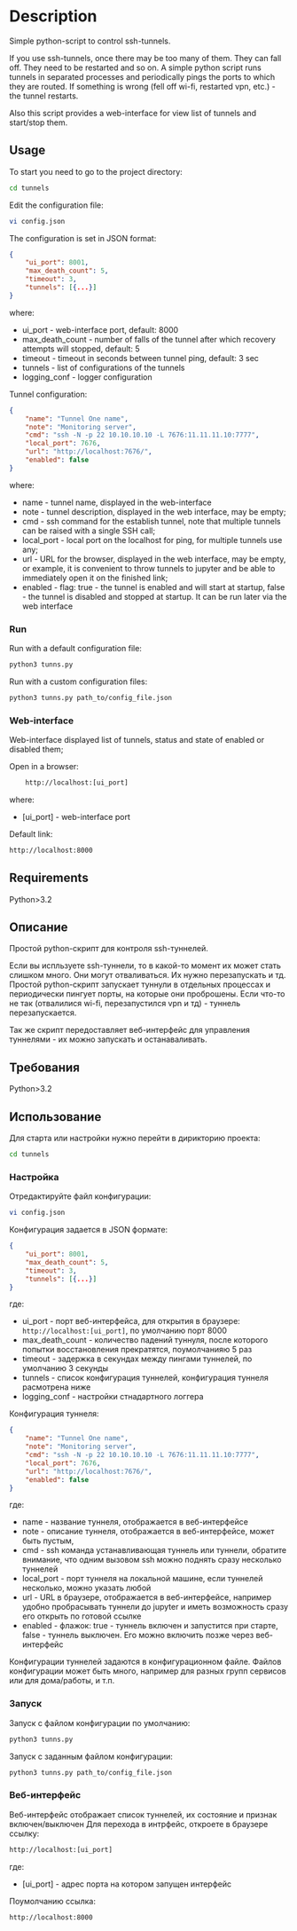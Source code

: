 # Description

Simple python-script to control ssh-tunnels.

If you use ssh-tunnels, once there may be too many of them. They can fall off. They need to be restarted and so on.
A simple python script runs tunnels in separated processes and periodically pings the ports to which they are routed.
If something is wrong (fell off wi-fi, restarted vpn, etc.) - the tunnel restarts.

Also this script provides a  web-interface for view list of tunnels and start/stop them.

## Usage

To start you need to go to the project directory:

```bash
cd tunnels
```

Edit the configuration file:

```bash
vi config.json
```

The configuration is set in JSON format:

```json
{
    "ui_port": 8001,
    "max_death_count": 5,
    "timeout": 3,
    "tunnels": [{...}]
}
```

where:

- ui_port - web-interface port, default: 8000
- max_death_count - number of falls of the tunnel after which recovery attempts will stopped, default: 5
- timeout - timeout in seconds between tunnel ping, default: 3 sec
- tunnels - list of configurations of the tunnels
- logging_conf - logger configuration

Tunnel configuration:

```json
{
    "name": "Tunnel One name",
    "note": "Monitoring server",
    "cmd": "ssh -N -p 22 10.10.10.10 -L 7676:11.11.11.10:7777",
    "local_port": 7676,
    "url": "http://localhost:7676/",
    "enabled": false
}
```

where:

- name - tunnel name, displayed in the web-interface
- note - tunnel description, displayed in the web interface, may be empty;
- cmd - ssh command for the establish tunnel, note that multiple tunnels can be raised with a single SSH call; 
- local_port - local port on the localhost for ping, for multiple tunnels use any;
- url - URL for the browser, displayed in the web interface, may be empty, or example, it is convenient to throw tunnels to jupyter and be able to immediately open it on the finished link;
- enabled - flag: true - the tunnel is enabled and will start at startup, false - the tunnel is disabled and stopped at startup. It can be run later via the web interface

### Run

Run with a default configuration file:

```bash
python3 tunns.py
```

Run with a custom configuration files:

```bash
python3 tunns.py path_to/config_file.json
```

### Web-interface

Web-interface displayed list of tunnels, status and state of enabled or disabled them;

Open in a browser:

```bash
    http://localhost:[ui_port]
```

where:

- [ui_port] - web-interface port

Default link:

```bash
http://localhost:8000
```

## Requirements

Python>3.2

## Описание

Простой python-скрипт для контроля ssh-туннелей.

Если вы испльзуете ssh-туннели, то в какой-то момент их может стать слишком много. Они могут отваливаться. Их нужно перезапускать и тд.
Простой python-скрипт запускает туннули в отдельных процессах и периодически пингует порты, на которые они проброшены.
Если что-то не так (отвалилися wi-fi, перезапустился vpn и тд) - туннель перезапускается.

Так же скрипт передоставляет веб-интерфейс для управления туннелями - их можно запускать и останаваливать.

## Требования

Python>3.2

## Использование

Для старта или настройки нужно перейти в дирикторию проекта:

```bash
cd tunnels
```

### Настройка

Отредактируйте файл конфигурации:

```bash
vi config.json
```

Конфигурация задается в JSON формате:

```json
{
    "ui_port": 8001,
    "max_death_count": 5,
    "timeout": 3,
    "tunnels": [{...}]
}
```

где:

- ui_port - порт веб-интерфейса, для открытия в браузере: `http://localhost:[ui_port]`, по умолчанию порт 8000
- max_death_count - количество падений туннуля, после которого попытки восстановления прекратятся, поумолчанияю 5 раз
- timeout - задержка в секундах между пингами туннелей, по умолчанию 3 секунды
- tunnels - список конфигурация туннелей, конфигурация туннеля расмотрена ниже
- logging_conf - настройки стнадартного логгера

Конфигурация туннеля:

```json
{
    "name": "Tunnel One name",
    "note": "Monitoring server",
    "cmd": "ssh -N -p 22 10.10.10.10 -L 7676:11.11.11.10:7777",
    "local_port": 7676,
    "url": "http://localhost:7676/",
    "enabled": false
}
```

где:

- name - название туннеля, отображается в веб-интерфейсе
- note - описание туннеля, отображается в веб-интерфейсе, может быть пустым,
- cmd - ssh команда устанавливающая туннель или туннели, обратите внимание, что одним вызовом ssh можно поднять сразу несколько туннелей
- local_port - порт туннеля на локальной машине, если туннелей несколько, можно указать любой
- url - URL в браузере, отображается в веб-интерфейсе, например удобно пробрасывать туннели до jupyter и иметь возможность сразу его открыть по готовой ссылке
- enabled - флажок: true - туннель включен и запустится при старте, false - туннель выключен. Его можно включить позже через веб-интерфейс

Конфигурации туннелей задаются в конфигурационном файле. Файлов конфигурации может быть много, например для разных групп сервисов или для дома/работы, и т.п.

### Запуск

Запуск с файлом конфигурации по умолчанию:

```bash
python3 tunns.py
```

Запуск с заданным файлом конфигурации:

```bash
python3 tunns.py path_to/config_file.json
```

### Веб-интерфейс

Веб-интерфейс отображает список туннелей, их состояние и признак включен/выключен
Для перехода в интрфейс, откроете в браузере ссылку: 

```bash
http://localhost:[ui_port]
```

где:

- [ui_port] - адрес порта на котором запущен интерфейс

Поумолчанию ссылка:

```bash
http://localhost:8000
```
